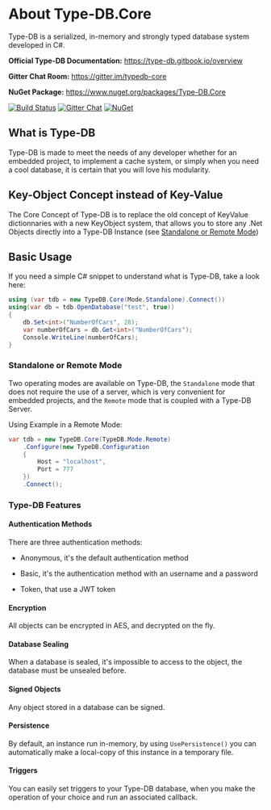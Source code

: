 # About Type-DB.Core

Type-DB is a serialized, in-memory and strongly typed database system developed in C#.

**Official Type-DB Documentation:** <https://type-db.gitbook.io/overview>

**Gitter Chat Room:** <https://gitter.im/typedb-core>

**NuGet Package:** <https://www.nuget.org/packages/Type-DB.Core>

[![Build Status](https://travis-ci.org/Type-DB/Core.svg?branch=development)](https://travis-ci.org/Type-DB/Core)
[![Gitter Chat](https://badges.gitter.im/typedb-core.png)](https://gitter.im/typedb-core)
[![NuGet](https://img.shields.io/badge/NuGet-0.0.0.402-blue.svg)](https://www.nuget.org/packages/Type-DB.Core)

## What is Type-DB

Type-DB is made to meet the needs of any developer whether for an embedded project, to implement a cache system, or simply when you need a cool database, it is certain that you will love his modularity.

## Key-Object Concept instead of Key-Value

The Core Concept of Type-DB is to replace the old concept of KeyValue dictionnaries with a new KeyObject system, that allows you to store any .Net Objects directly into a Type-DB Instance (see [Standalone or Remote Mode](#standalone-or-remote-mode))

## Basic Usage

If you need a simple C# snippet to understand what is Type-DB, take a look here:

```csharp
using (var tdb = new TypeDB.Core(Mode.Standalone).Connect())
using(var db = tdb.OpenDatabase("test", true))
{
    db.Set<int>("NumberOfCars", 28);
    var numberOfCars = db.Get<int>("NumberOfCars");
    Console.WriteLine(numberOfCars);
}
```

### Standalone or Remote Mode

Two operating modes are available on Type-DB, the `Standalone` mode that does not require the use of a server, which is very convenient for embedded projects, and the `Remote` mode that is coupled with a Type-DB Server.

Using Example in a Remote Mode:

```csharp
var tdb = new TypeDB.Core(TypeDB.Mode.Remote)
    .Configure(new TypeDB.Configuration
    {
        Host = "localhost",
        Port = 777
    })
    .Connect();
```

### Type-DB Features

#### Authentication Methods

There are three authentication methods:

- Anonymous, it's the default authentication method

- Basic, it's the authentication method with an username and a password

- Token, that use a JWT token

#### Encryption

All objects can be encrypted in AES, and decrypted on the fly.

#### Database Sealing

When a database is sealed, it's impossible to access to the object, the database must be unsealed before.

#### Signed Objects

Any object stored in a database can be signed.

#### Persistence

By default, an instance run in-memory, by using `UsePersistence()` you can automatically make a local-copy of this instance in a temporary file.

#### Triggers

You can easily set triggers to your Type-DB database, when you make the operation of your choice and run an associated callback.
